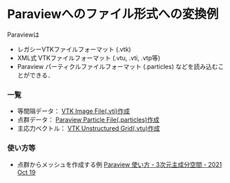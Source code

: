 # Paraviewへのファイル形式への変換例

Paraviewは
* レガシーVTKファイルフォーマット (.vtk)
* XML式 VTKファイルフォーマット (.vtu, .vti, .vtp等)
* Paraview パーティクルファイルフォーマット (.particles)
などを読み込むことができる．

### 一覧
* 等間隔データ： [VTK Image File(.vti)作成](https://github.com/tkgwmmrkn/paraview-convert-examples/blob/main/toVTK.cpp)
* 点群データ： [Paraview Particle File(.particles)作成](https://github.com/tkgwmmrkn/paraview-convert-examples/blob/main/ohtake.cpp)
* 主応力ベクトル： [VTK Unstructured Grid(.vtu)作成](https://github.com/tkgwmmrkn/paraview-convert-examples/blob/main/principle_stress.cpp)

### 使い方等
* 点群からメッシュを作成する例 [Paraview 使い方 - 3次元主成分空間 - 2021 Oct 19](https://www.youtube.com/watch?v=H1SaZZKiJ1U)